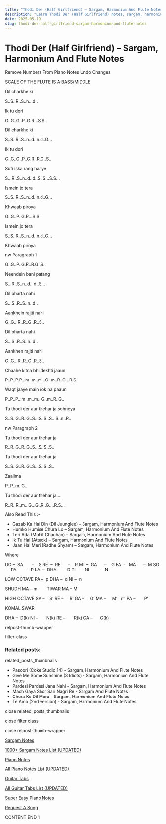 ```yaml
---
title: "Thodi Der (Half Girlfriend) – Sargam, Harmonium And Flute Notes"
description: "Learn Thodi Der (Half Girlfriend) notes, sargam, harmonium notations and flute notes. Easy step-by-step tutorial for beginners."
date: 2025-05-19
slug: thodi-der-half-girlfriend-sargam-harmonium-and-flute-notes
---
```


# Thodi Der (Half Girlfriend) – Sargam, Harmonium And Flute Notes

Remove Numbers From Piano Notes
Undo Changes

SCALE OF THE FLUTE IS A BASS/MIDDLE

Dil charkhe ki

S..S..R..S..n…d..

Ik tu dori

G..G..G..P..G.R…S.S..

Dil charkhe ki

S..S..R..S..n..d..n.d..G…

Ik tu dori

G..G..G..P..G.R..R.G..S..

Sufi iska rang haaye

S…R..S..n..d..d..S..S…S.S…

Ismein jo tera

S..S..R..S..n..d..n.d..G…

Khwaab piroya

G..G..P..G.R…S.S..

Ismein jo tera

S..S..R..S..n..d..n.d..G…

Khwaab piroya

nw Paragraph 1

G..G..P..G.R..R.G..S..

Neendein bani patang

S…R..S..n..d.. d..S…

Dil bharta nahi

S…S..R..S..n..d..

Aankhein rajjti nahi

G..G…R..R..G..R..S..

Dil bharta nahi

S…S..R..S..n..d..

Aankhen rajjti nahi

G..G…R..R..G..R..S..

Chaahe kitna bhi dekhti jaaun

P..P..P.P…m..m..m…G..m..R..G…R.S.

Waqt jaaye main rok na paaun

P..P..P…m..m..m…G..m..R..G..

Tu thodi der aur thehar ja sohneya

S..S..G..R..G..S…S..S..S.. S..n..R..

nw Paragraph 2

Tu thodi der aur thehar ja

R..R..G..R..G..S…S..S..S..

Tu thodi der aur thehar ja

S..S..G..R..G..S…S..S..S..

Zaalima

P..P..m..G..

Tu thodi der aur thehar ja….

R..R..R..m…G…G..R..G….R.S…

Also Read This :-

* Gazab Ka Hai Din (Dil Juunglee) – Sargam, Harmonium And Flute Notes
* Humko Humise Chura Lo – Sargam, Harmonium And Flute Notes
* Teri Ada (Mohit Chauhan) – Sargam, Harmonium And Flute Notes
* Ik Tu Hai (Attack) – Sargam, Harmonium And Flute Notes
* Jaan Hai Meri (Radhe Shyam) – Sargam, Harmonium And Flute Notes

Where

DO –  SA       –    S
RE  –  RE      –    R
MI  –  GA      –    G
FA  –   MA      –  M
SO  –   PA         – P
LA  –  DHA      – D
TI    –  NI          – N

LOW OCTAVE
PA –  p
DHA –  d
NI –  n

SHUDH MA – m        TIWAR MA – M

HIGH OCTAVE
SA –    S’
RE –     R’
GA –     G’
MA –     M’   m’
PA –       P’

KOMAL SWAR

DHA –  D(k)
NI –       N(k)
RE –       R(k)
GA –      G(k)

relpost-thumb-wrapper

filter-class

### Related posts:

related_posts_thumbnails

* Pasoori (Coke Studio 14) - Sargam, Harmonium And Flute Notes
* Give Me Some Sunshine (3 Idiots) - Sargam, Harmonium And Flute Notes
* Pardesi Pardesi Jana Nahi - Sargam, Harmonium And Flute Notes
* Mach Gaya Shor Sari Nagri Re - Sargam And Flute Notes
* Chura Ke Dil Mera - Sargam, Harmonium And Flute Notes
* Te Amo (2nd version) - Sargam, Harmonium And Flute Notes

close related_posts_thumbnails

close filter class

close relpost-thumb-wrapper

[Sargam Notes](https://www.notationsworld.com/sargam-notes.html)

[1000+ Sargam Notes List (UPDATED)](https://www.notationsworld.com/all-songs-list-sargam-notes.html)

[Piano Notes](https://www.notationsworld.com/piano-notes.html)

[All Piano Notes List (UPDATED)](https://www.notationsworld.com/all-songs-list-piano-notes.html)

[Guitar Tabs](https://www.notationsworld.com/guitar-tabs.html)

[All Guitar Tabs List (UPDATED)](https://www.notationsworld.com/all-songs-list-guitar-tabs.html)

[Super Easy Piano Notes](https://studywall.in/)

[Request A Song](https://www.notationsworld.com/request-a-song.html)

CONTENT END 1

